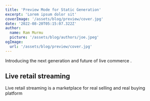 ```yaml
---
title: 'Preview Mode for Static Generation'
excerpt: 'Lorem ipsum dolor sit'
coverImage: '/assets/blog/preview/cover.jpg'
date: '2022-08-20T05:15:07.322Z'
author:
  name: Ram Murmu 
  picture: '/assets/blog/authors/joe.jpeg'
ogImage:
  url: '/assets/blog/preview/cover.jpg'
---
```


Introducing the next generation and future of live commerce .

## Live retail streaming 

Live retail streaming is a marketplace for real selling and real buying platform

